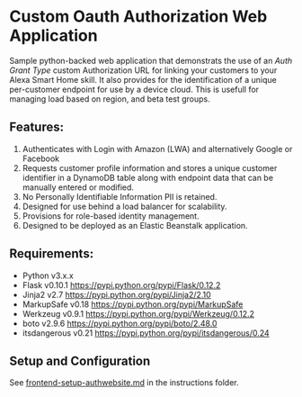 # Custom Oauth Authorization Web Application
Sample python-backed web application that demonstrats the use of an _Auth Grant Type_ custom Authorization URL for linking your customers to your Alexa Smart Home skill. It also provides for the identification of a unique per-customer endpoint for use by a device cloud. This is usefull for managing load based on region, and beta test groups. 

## Features:
1. Authenticates with Login with Amazon (LWA) and alternatively Google or Facebook
2. Requests customer profile information and stores a unique customer identifier in a DynamoDB table along with endpoint data that can be manually entered or modified.
3. No Personally Identifiable Information PII is retained.
4. Designed for use behind a load balancer for scalability.
5. Provisions for role-based identity management.
6. Designed to be deployed as an Elastic Beanstalk application.

## Requirements:
- Python v3.x.x
- Flask v0.10.1 https://pypi.python.org/pypi/Flask/0.12.2
- Jinja2 v2.7 https://pypi.python.org/pypi/Jinja2/2.10
- MarkupSafe v0.18 https://pypi.python.org/pypi/MarkupSafe 
- Werkzeug v0.9.1 https://pypi.python.org/pypi/Werkzeug/0.12.2
- boto v2.9.6 https://pypi.python.org/pypi/boto/2.48.0 
- itsdangerous v0.21 https://pypi.python.org/pypi/itsdangerous/0.24

## Setup and Configuration
See [frontend-setup-authwebsite.md](../frontend-setup-authwebsite.md) in the instructions folder.
